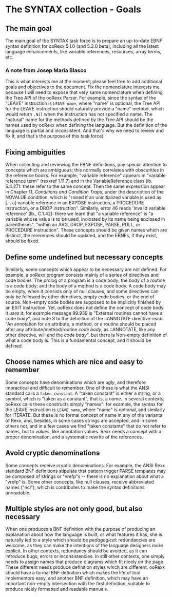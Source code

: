 The SYNTAX collection - Goals
=============================

The main goal
-------------

The main goal of the SYNTAX task force is
to prepare an up-to-date EBNF syntax definition
for ooRexx 5.1.0 (and 5.2.0 beta), including
all the latest language enhancements,
like variable references, resources,
array terms, etc.

### A note from Josep Maria Blasco

This is what interests me at the moment; please
feel free to add additional goals and objectives
to the document. Fix the nomenclature interests me,
because I will need to expose that very same
nomenclature when defining the Tree API of
the ooRexx Parser. For example, since the syntax
of the "LEAVE" instruction is `LEAVE name`,
where "name" is optional, the Tree API for the
LEAVE instruction should naturally provide
a "name" method, which would return `.Nil` when
the instruction has not specified a name.
The "natural" name for the methods defined by
the Tree API should be the names used by
ooRexx when defining the language. But the definition
of the language is partial and inconsistent.
And that's why we need to review and fix it, and that's
the purpose of this task force).

Fixing ambiguities
------------------

When collecting and reviewing the EBNF definitions,
pay special attention to concepts which are
ambiguous; this normally correlates with
obscurities in the reference books.
For example, "variable reference"
appears in "variable reference term" (rexxref 1.11.7)
and in the VariableReference class (ib. 5.4.27):
these refer to the same concept. Then the
same expression appear in Chapter 11,
_Conditions and Condition Traps_, under the
description of the NOVALUE condition, which
is "raised if an uninitialized variable is used as
\[... a\] variable reference in an EXPOSE instruction,
a PROCEDURE instruction, or a DROP instruction".
Similarly, error 46 reads 'Invalid variable reference'
(Ib., C.1.42): there we learn that "a variable
reference" is "a variable whose value is to be used,
indicated by its name being enclosed in parentheses",
"within an ARG, DROP, EXPOSE, PARSE, PULL, or PROCEDURE
instruction". These concepts should be given
names which are distinct, the rererences should be
updated, and the EBNFs, if they exist, should be fixed.

Define some undefined but necessary concepts
--------------------------------------------

Similarly, some concepts which appear to be necessary
are not defined. For example, a ooRexx program consists
mainly of a series of directives and code bodies.
The prolog of a program is a code body; the body of
a routine is a code body; and the body of a method is
a code body. A code body may be empty, when it consists
only of null clauses, and some directives can only
be followed by other directives, empty code bodies,
or the end of source. Non-empty code bodies are
supposed to be implicitly finished by an EXIT instruction.
Yet, ooRexx does not define the concept of code body.
It _uses_ it: for example message 99.939 is "External
routines cannot have a code body", and note 3 to
the definition of the ::ANNOTATE directive reads
"An annotation for an attribute, a method, or a routine
should be placed after any attribute/method/routine
_code body_, as ::ANNOTATE, like any other directive,
will end the _code body_", but there is Non-empty
definition of what a code body is. This is a fundamental
concept, and it should be defined.

Choose names which are nice and easy to remember
------------------------------------------------

Some concepts have denominations which are _ugly_,
and therefore impractical and difficult to remember.
One of these is what the ANSI standard calls a
`taken_constant`. A "taken constant" is either
a string, or a symbol, which is "taken as a conatant",
that is, a _name_. In several contexts, ooRexx
calls these constructs simply "names": for example,
the syntax for the LEAVE instruction is `LEAVE name`,
where "name" is optional, and similarly for ITERATE.
But these is no formal concept of name in any of the
variants of Rexx, and, besides, in some cases
strings are accepted, and in some others not,
and in a few cases we find "taken constants"
that do not refer to names, but to _values_,
like annotation values. Rexx needs a concept
with a proper denomination, and a systematic
rewrite of the references.

Avoid cryptic denominations
---------------------------

Some concepts receive cryptic denominations. For
example, the ANSI Rexx standard BNF definitions
stipulate that pattern trigger PARSE templates
may be composed of strings or "vrefp"s --
there is no explanation about what a "vrefp" is.
Some other concepts, like null clauses, receive
abbreviated names ("ncl"), which is contributes
to make the syntax definitions unreadable.

Multiple styles are not only good, but also necessary
-----------------------------------------------------

When one produces a BNF definition with the purpose
of producing an explanation about how the language
is built, or what features it has, she is naturally led
to a style which should be _pedagogical_: redundancies
are welcome, as they can make the intentions of
the language designers more explicit. In other contexts,
redundancy should be avoided, as it can introduce
bugs, errors or inconsistencies. In still other
contexts, one simply needs to assign names that
produce diagrams which fit nicely on the page.
These different needs produce definition styles
which are different. ooRexx should have a formal
BNF definition which makes the life of tool implementors
easy, and another BNF definition, which may have
an important non-empty intersection with the first
definition, suitable to produce nicely formatted
and readable manuals.
